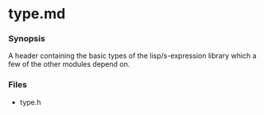 # type.md
### Synopsis

A header containing the basic types of the lisp/s-expression library which a few
of the other modules depend on.

### Files

* type.h
